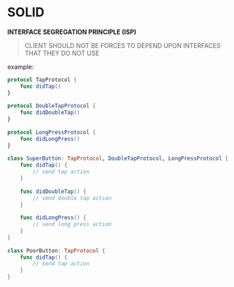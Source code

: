 # SOLID

**INTERFACE SEGREGATION PRINCIPLE (ISP)**

> CLIENT SHOULD NOT BE FORCES TO DEPEND UPON INTERFACES THAT THEY DO NOT USE

example:

```Swift
protocol TapProtocol {
    func didTap()
}
 
protocol DoubleTapProtocol {
    func didDoubleTap()
}
 
protocol LongPressProtocol {
    func didLongPress()
}
 
class SuperButton: TapProtocol, DoubleTapProtocol, LongPressProtocol {
    func didTap() {
        // send tap action
    }
 
    func didDoubleTap() {
        // send double tap action
    }
 
    func didLongPress() {
        // send long press action
    }
}
 
class PoorButton: TapProtocol {
    func didTap() {
        // send tap action
    }
}
```
